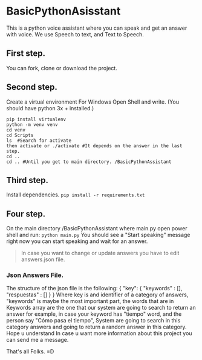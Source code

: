 # BasicPythonAsisstant
This is a python voice assistant where you can speak and get an answer with voice. We use Speech to text, and Text to Speech.
## First step.
You can fork, clone or download the project.
## Second step.
Create a virtual environment
For Windows Open Shell and write. (You should have python 3x + installed.)
```
pip install virtualenv
python -m venv venv  
cd venv
cd Scripts
ls  #Search for activate
then activate or ./activate #It depends on the answer in the last step.
cd ..
cd .. #Until you get to main directory. /BasicPythonAssistant
```
## Third step.
Install dependencies.
 `pip install -r requirements.txt`
## Four step.
On the main directory /BasicPythonAssistant where main.py open power shell and run:
 `python main.py`
 You should see a "Start speaking" message right now you can start speaking and wait for an answer.
>In case you want to change or update answers you have to edit answers.json file.

### Json Answers File.

The structure of the json file is the following:
{
 "key": {
     "keywords" : [],
     "respuestas" : []
  }
}
Where key is and identifier of a category of answers, "keywords" is maybe the most important part, the words that are in Keywords array are the one that our system are going to search to return an answer for example, in case your keyword has "tiempo" word, and the person say "Cómo pasa el tiempo", System are going to search in this category answers and going to return a random answer in this category. Hope u understand In case u want more information about this project you can send me a message. 


That's all Folks. =D
